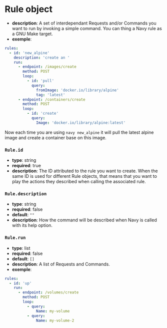 # Rule object

- **description**: A set of interdependant Requests and/or Commands you want to run by invoking a simple command. You can thing a Navy rule as a GNU Make target. 
- **exemple**:
```yaml
rules:
  - id: 'new_alpine'
    description: 'create an '
    run:
      - endpoint: /images/create
        method: POST
        loop:
          - id: 'pull'
            query:
              fromImage: 'docker.io/library/alpine'
              tag: 'latest'
      - endpoint: /containers/create
        method: POST
        loop:
          - id: 'create'
            query:
              Image: 'docker.io/library/alpine:latest'
```

Now each time you are using `navy new_alpine` it will pull the latest alpine image and create a container base on this image.

### `Rule.id`

- **type**: string
- **required**: true
- **description**: The ID attributed to the rule you want to create. When the same ID is used for different Rule objects, that means that you want to play the actions they described when calling the associated rule.

### `Rule.description`

- **type**: string
- **required**: false
- **default**: `""`
- **description**: How the command will be described when Navy is called with its help option.

### `Rule.run`

- **type**: list
- **required**: false
- **default**: `[]`
- **description**: A list of Requests and Commands.
- **exemple**:
```yaml
rules:
  - id: 'up'
    run:
      - endpoint: /volumes/create
        method: POST
        loop:
          - query:
              Name: my-volume
          - query:
              Name: my-volume-2
```
